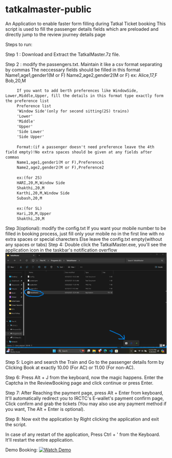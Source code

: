 # tatkalmaster-public
An Application to enable faster form filling during Tatkal Ticket booking
This script is used to fill the passenger details fields which are preloaded and directly jump to the review journey details page

Steps to run:

Step 1 : Download and Extract the TatkalMaster.7z file.

Step 2 : modify the passengers.txt. Maintain it like a csv format separating by commas
         The neccessary fields should be filled in this format
         Name1,age1,gender1(M or F)
         Name2,age2,gender2(M or F)
         ex: Alice,17,F
             Bob,20,M

         If you want to add berth preferences like WindowSide, Lower,Middle,Upper, fill the details in this format type exactly form the preference list
         Preference list
         'Window Side'(only for second sitting(2S) trains)
         'Lower'
         'Middle'
         'Upper'
         'Side Lower'
         'Side Upper'

         Format:(if a passenger doesn't need preference leave the 4th field empty)!No extra spaces should be given at any fields after commas
         Name1,age1,gender1(M or F),Preference1
         Name2,age2,gender2(M or F),Preference2

         ex:(for 2S)
         HARI,20,M,Window Side
         Shakthi,20,M
         Karthi,20,M,Window Side
         Subash,20,M

         ex:(for SL)
         Hari,20,M,Upper
         Shakthi,20,M

Step 3(optional): modify the config.txt 
                  If you want your mobile number to be filled in booking process, just fill only your mobile no in the first line
                  with no extra spaces or special charecters
                  Else
                  leave the config.txt empty(without any spaces or tabs)
Step 4: Double click the TatkalMaster.exe, you'll see the application icon in the taskbar's notification overflow
        ![alt text](image.png)


Step 5: Login and search the Train and Go to the passenger details form by Clicking Book at exactly 10.00 (For AC) or 11.00 (For non-AC).

Step 6: Press Alt + J from the keyboard, now the magic happens. Enter the Captcha in the ReviewBooking page and click continue or press Enter.

Step 7: After Reaching the payment page, press Alt + Enter from keyboard, It'll automatically redirect you to IRCTC's E-wallet's payment confirm page, Click confirm and grab the tickets (You may also use any payment method if you want, The Alt + Enter is optional).

Step 8: Now exit the application by Right clicking the application and exit the script.

In case of any restart of the application, Press Ctrl + ' from the Keyboard. It'll restart the entire application.

Demo Booking:
[![Watch Demo](https://img.youtube.com/vi/EL2zz7nI0PU/0.jpg)](https://www.youtube.com/watch?v=EL2zz7nI0PU)



